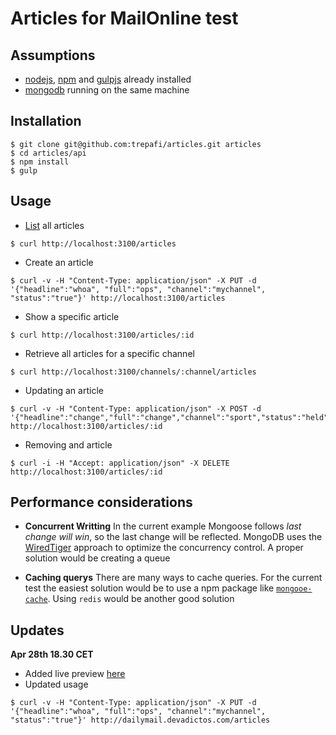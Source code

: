 # Articles for MailOnline test

## Assumptions
* [nodejs](https://nodejs.org/), [npm](https://www.npmjs.com/) and [gulpjs](http://gulpjs.com/) already installed
* [mongodb](https://www.mongodb.org/) running on the same machine


## Installation
```
$ git clone git@github.com:trepafi/articles.git articles
$ cd articles/api
$ npm install
$ gulp
```

## Usage
* [List](http://localhost:3100/articles) all articles
```
$ curl http://localhost:3100/articles
```
* Create an article
```
$ curl -v -H "Content-Type: application/json" -X PUT -d '{"headline":"whoa", "full":"ops", "channel":"mychannel", "status":"true"}' http://localhost:3100/articles
```
* Show a specific article
```
$ curl http://localhost:3100/articles/:id
```
* Retrieve all articles for a specific channel
```
$ curl http://localhost:3100/channels/:channel/articles
```
* Updating an article
```
$ curl -v -H "Content-Type: application/json" -X POST -d '{"headline":"change","full":"change","channel":"sport","status":"held"}' http://localhost:3100/articles/:id
```
* Removing and article
```
$ curl -i -H "Accept: application/json" -X DELETE http://localhost:3100/articles/:id
```

## Performance considerations
* **Concurrent Writting**
In the current example Mongoose follows *last change will win*, so the last change will be reflected.
MongoDB uses the [WiredTiger](http://www.wiredtiger.com/) approach to optimize the concurrency control.
A proper solution would be creating a queue

* **Caching querys**
There are many ways to cache queries.
For the current test the easiest solution would be to use a npm package like [`mongooe-cache`](https://www.npmjs.com/package/mongoose-cache).
Using `redis` would be another good solution


## Updates

**Apr 28th 18.30 CET**
* Added live preview [here](http://dailymail.devadictos.com/articles)
* Updated usage
```
$ curl -v -H "Content-Type: application/json" -X PUT -d '{"headline":"whoa", "full":"ops", "channel":"mychannel", "status":"true"}' http://dailymail.devadictos.com/articles
```

